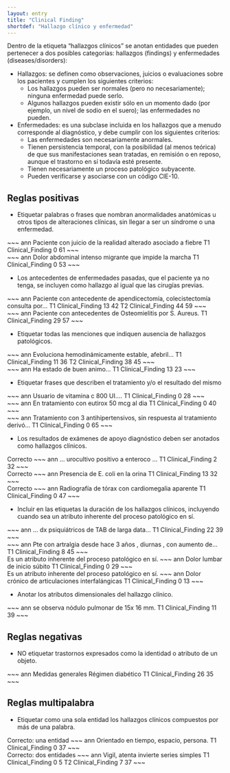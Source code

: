 ```yaml
---
layout: entry
title: "Clinical Finding"
shortdef: "Hallazgo clínico y enfermedad"
---
```


Dentro de la etiqueta “hallazgos clínicos” se anotan entidades que pueden pertenecer a dos posibles categorías: hallazgos (findings) y enfermedades (diseases/disorders):

* Hallazgos: se definen como observaciones, juicios o evaluaciones sobre los pacientes y cumplen los siguientes criterios:
  * Los hallazgos pueden ser normales (pero no necesariamente); ninguna enfermedad puede serlo.
  * Algunos hallazgos pueden existir sólo en un momento dado (por ejemplo, un nivel de sodio en el suero); las enfermedades no pueden.
* Enfermedades: es una subclase incluida en los hallazgos que a menudo corresponde al diagnóstico, y debe cumplir con los siguientes criterios:
  * Las enfermedades son necesariamente anormales.
  * Tienen persistencia temporal, con la posibilidad (al menos teórica) de que sus manifestaciones sean tratadas, en remisión o en reposo, aunque el trastorno en sí todavía esté presente.
  * Tienen necesariamente un proceso patológico subyacente.
  * Pueden verificarse y asociarse con un código CIE-10.

## Reglas positivas

* Etiquetar palabras o frases que nombran anormalidades anatómicas u otros tipos de alteraciones clínicas, sin llegar a ser un síndrome o una enfermedad. 

<div class="annotation-correct" markdown="1">
~~~ ann
Paciente con juicio de la realidad alterado asociado a fiebre 
T1 Clinical_Finding 0 61 
~~~
</div>

<div class="annotation-correct" markdown="1">
~~~ ann
Dolor abdominal intenso migrante que impide la marcha
T1 Clinical_Finding 0 53 
~~~
</div>

* Los antecedentes de enfermedades pasadas, que el paciente ya no tenga, se incluyen como hallazgo al igual que las cirugías previas.

<div class="annotation-correct" markdown="1">
~~~ ann
Paciente con antecedente de apendicectomía, colecistectomía consulta por…
T1 Clinical_Finding 13 42 
T2 Clinical_Finding 44 59 
~~~
</div>

<div class="annotation-correct" markdown="1">
~~~ ann
Paciente con antecedentes de Osteomielitis por S. Aureus.
T1 Clinical_Finding 29 57 
~~~
</div>

* Etiquetar todas las menciones que indiquen ausencia de hallazgos patológicos.

<div class="annotation-correct" markdown="1">
~~~ ann
Evoluciona hemodinámicamente estable, afebril…
T1 Clinical_Finding 11 36 
T2 Clinical_Finding 38 45 
~~~
</div>

<div class="annotation-correct" markdown="1">
~~~ ann
Ha estado de buen animo…
T1 Clinical_Finding 13 23 
~~~
</div>

* Etiquetar frases que describen el tratamiento y/o el resultado del mismo

<div class="annotation-correct" markdown="1">
~~~ ann
Usuario de vitamina c 800 UI....
T1 Clinical_Finding 0 28 
~~~
</div>

<div class="annotation-correct" markdown="1">
~~~ ann
En tratamiento con eutirox 50 mcg al dia
T1 Clinical_Finding 0 40 
~~~
</div>

<div class="annotation-correct" markdown="1">
~~~ ann
Tratamiento con 3 antihipertensivos, sin respuesta al tratamiento derivó...
T1 Clinical_Finding 0 65 
~~~
</div>

* Los resultados de exámenes de apoyo diagnóstico deben ser anotados como hallazgos clínicos.

<div class="annotation-correct" markdown="1">
Correcto
~~~ ann
… urocultivo positivo a enteroco ...
T1 Clinical_Finding 2 32 
~~~
</div>

<div class="annotation-correct" markdown="1">
Correcto
~~~ ann
Presencia de E. coli en la orina
T1 Clinical_Finding 13 32 
~~~
</div>

<div class="annotation-correct" markdown="1">
Correcto
~~~ ann
Radiografía de tórax con cardiomegalia aparente
T1 Clinical_Finding 0 47 
~~~
</div>

* Incluir en las etiquetas la duración de los hallazgos clínicos, incluyendo cuando sea un atributo inherente del proceso patológico en sí.

<div class="annotation-correct" markdown="1">
~~~ ann
… dx psiquiátricos de TAB de larga data…
T1 Clinical_Finding 22 39 
~~~
</div>

<div class="annotation-correct" markdown="1">
~~~ ann
Pte con artralgia desde hace 3 años , diurnas , con aumento de...
T1 Clinical_Finding 8 45 
~~~
</div>

<div class="annotation-correct" markdown="1">
Es un atributo inherente del proceso patológico en sí.
~~~ ann
Dolor lumbar de inicio súbito
T1 Clinical_Finding 0 29 
~~~
</div>

<div class="annotation-correct" markdown="1">
Es un atributo inherente del proceso patológico en sí.
~~~ ann
Dolor crónico de articulaciones interfalángicas
T1 Clinical_Finding 0 13 
~~~
</div>

* Anotar los atributos dimensionales del hallazgo clínico.

<div class="annotation-correct" markdown="1">
~~~ ann
se observa nódulo pulmonar de 15x 16 mm.
T1 Clinical_Finding 11 39 
~~~
</div>

## Reglas negativas

* NO etiquetar trastornos expresados como la identidad o atributo de un objeto.

<div class="annotation-incorrect" markdown="1">
~~~ ann
Medidas generales Régimen diabético
T1 Clinical_Finding 26 35 
~~~
</div>

## Reglas multipalabra

* Etiquetar como una sola entidad los hallazgos clínicos compuestos por más de una palabra.

<div class="annotation-correct" markdown="1">
Correcto: una entidad
~~~ ann
Orientado en tiempo, espacio, persona.
T1 Clinical_Finding 0 37 
~~~
</div>

<div class="annotation-correct" markdown="1">
Correcto: dos entidades
~~~ ann
Vigil, atenta invierte series simples
T1 Clinical_Finding 0 5 
T2 Clinical_Finding 7 37 
~~~
</div>
